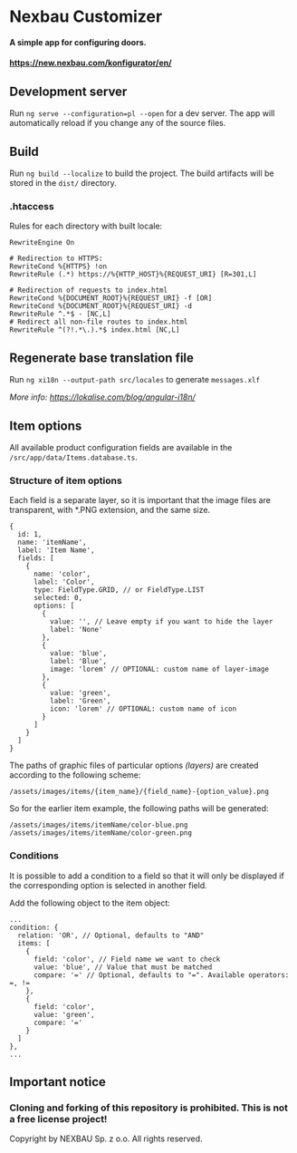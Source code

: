 # Nexbau Customizer

#### A simple app for configuring doors.

#### https://new.nexbau.com/konfigurator/en/

## Development server

Run `ng serve --configuration=pl --open` for a dev server. The app will automatically reload if you change any of the source files.

## Build

Run `ng build --localize` to build the project. The build artifacts will be stored in the `dist/` directory.

### .htaccess

Rules for each directory with built locale:

```
RewriteEngine On

# Redirection to HTTPS:
RewriteCond %{HTTPS} !on
RewriteRule (.*) https://%{HTTP_HOST}%{REQUEST_URI} [R=301,L]

# Redirection of requests to index.html
RewriteCond %{DOCUMENT_ROOT}%{REQUEST_URI} -f [OR]
RewriteCond %{DOCUMENT_ROOT}%{REQUEST_URI} -d
RewriteRule ^.*$ - [NC,L]
# Redirect all non-file routes to index.html
RewriteRule ^(?!.*\.).*$ index.html [NC,L]

```

## Regenerate base translation file

Run `ng xi18n --output-path src/locales` to generate `messages.xlf`

*More info: https://lokalise.com/blog/angular-i18n/*

## Item options

All available product configuration fields are available in the `/src/app/data/Items.database.ts`.

### Structure of item options

Each field is a separate layer, so it is important that the image files are transparent, with *.PNG extension, and the same size.

```
{
  id: 1,
  name: 'itemName',
  label: 'Item Name',
  fields: [
    {
      name: 'color',
      label: 'Color',
      type: FieldType.GRID, // or FieldType.LIST
      selected: 0,
      options: [
        {
          value: '', // Leave empty if you want to hide the layer 
          label: 'None'
        },
        {
          value: 'blue',
          label: 'Blue',
          image: 'lorem' // OPTIONAL: custom name of layer-image
        },
        {
          value: 'green',
          label: 'Green',
          icon: 'lorem' // OPTIONAL: custom name of icon
        }
      ]
    }
  ]
}
```

The paths of graphic files of particular options *(layers)* are created according to the following scheme:

```
/assets/images/items/{item_name}/{field_name}-{option_value}.png
```

So for the earlier item example, the following paths will be generated:

```
/assets/images/items/itemName/color-blue.png
/assets/images/items/itemName/color-green.png
```

### Conditions

It is possible to add a condition to a field so that it will only be displayed if the corresponding option is selected in another field.

Add the following object to the item object:

```
...
condition: {
  relation: 'OR', // Optional, defaults to "AND"
  items: [
    {
      field: 'color', // Field name we want to check
      value: 'blue', // Value that must be matched
      compare: '=' // Optional, defaults to "=". Available operators: =, !=
    },
    {
      field: 'color',
      value: 'green',
      compare: '='
    }
  ]
},
...
```

## Important notice

### Cloning and forking of this repository is prohibited. This is not a free license project!

Copyright by NEXBAU Sp. z o.o. All rights reserved.
